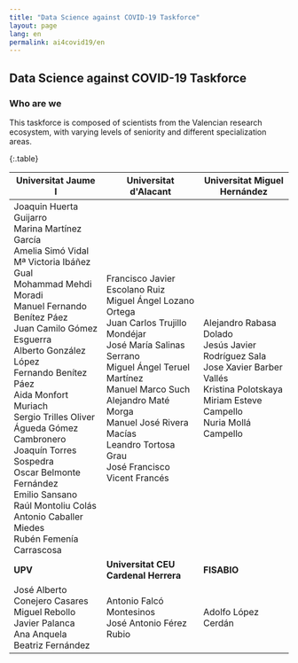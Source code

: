 ```yaml
---
title: "Data Science against COVID-19 Taskforce"
layout: page
lang: en
permalink: ai4covid19/en
---
```




## **Data Science against COVID-19 Taskforce**

### Who are we

This taskforce is composed of scientists from the Valencian research ecosystem, with varying levels of seniority and different specialization areas. 

{:.table}

| **Universitat Jaume I**                                      | **Universitat d'Alacant**                                    | **Universitat Miguel Hernández**                             |
| ------------------------------------------------------------ | ------------------------------------------------------------ | ------------------------------------------------------------ |
| Joaquin Huerta Guijarro<br/>Marina Martínez García<br/>Amelia Simó Vidal<br/>Mª Victoria Ibáñez Gual<br/>Mohammad Mehdi Moradi<br/>Manuel Fernando Benítez Páez<br/>Juan Camilo Gómez Esguerra<br/>Alberto González López<br/>Fernando Benítez Páez<br/>Aida Monfort Muriach<br/>Sergio Trilles Oliver<br/>Águeda Gómez Cambronero<br/>Joaquín Torres Sospedra<br/>Oscar Belmonte Fernández<br/>Emilio Sansano<br/>Raúl Montoliu Colás<br/>Antonio Caballer Miedes<br/>Rubén Femenía Carrascosa | Francisco Javier Escolano Ruiz<br/>Miguel Ángel Lozano Ortega<br/>Juan Carlos Trujillo Mondéjar<br/>José María Salinas Serrano<br/>Miguel Ángel Teruel Martínez<br/>Manuel Marco Such<br/>Alejandro Maté Morga<br/>Manuel José Rivera Macías<br/>Leandro Tortosa Grau<br/>José Francisco Vicent Francés | Alejandro Rabasa Dolado<br/>Jesús Javier Rodríguez Sala<br/>Jose Xavier Barber Vallés<br/>Kristina Polotskaya<br/>Miriam Esteve Campello<br/>Nuria Mollá Campello |
| **UPV**                                                      | **Universitat CEU Cardenal Herrera**                         | **FISABIO**                                                  |
| José Alberto Conejero Casares<br/>Miguel Rebollo<br/>Javier Palanca<br/>Ana Anquela<br/>Beatriz Fernández | Antonio Falcó Montesinos<br/>José Antonio Férez Rubio        | Adolfo López Cerdán                                          |

